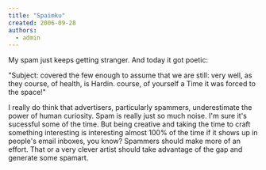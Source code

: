 ```yaml
---
title: "Spaimku"
created: 2006-09-28
authors: 
  - admin
---
```


My spam just keeps getting stranger. And today it got poetic:

"Subject: covered the few enough to assume that we are still: very well, as they course, of health, is Hardin. course, of yourself a Time it was forced to the space!"

I really do think that advertisers, particularly spammers, underestimate the power of human curiosity. Spam is really just so much noise. I'm sure it's sucessful some of the time. But being creative and taking the time to craft something interesting is interesting almost 100% of the time if it shows up in people's email inboxes, you know? Spammers should make more of an effort. That or a very clever artist should take advantage of the gap and generate some spamart.
